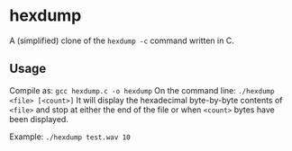 # hexdump

A (simplified) clone of the `hexdump -c` command written in C.

## Usage

Compile as:
`gcc hexdump.c -o hexdump`
On the command line:
`./hexdump <file> [<count>]`
It will display the hexadecimal byte-by-byte contents of `<file>` and stop at either the end of the file or when `<count>` bytes have been displayed.

Example:
`./hexdump test.wav 10`

